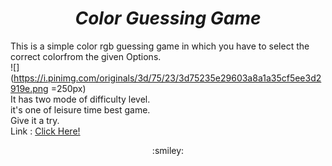 <div align="center">
  
# **_Color Guessing Game_**

</div>

This is a simple color rgb guessing game in which you have to select the correct colorfrom the given Options.
<br>
![](https://i.pinimg.com/originals/3d/75/23/3d75235e29603a8a1a35cf5ee3d2919e.png =250px)
<br>
It has two mode of difficulty level.
<br>
it's one of leisure time best game.
<br>
Give it a try.
<br>
Link : [Click Here!](https://raviruler.github.io/colorGame/index.html)

<div align="center"> :smiley: </div>
